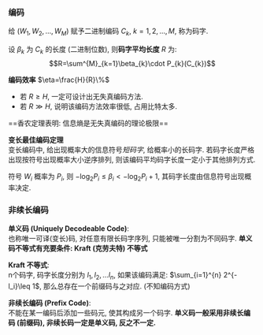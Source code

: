 ### 编码

给 $(W_{1},W_{2},\dots,W_{M})$ 赋予二进制编码 $C_{k},\  k=1, 2,\dots,M$, 称为码字.

设 $\beta_{k}$ 为 $C_{k}$ 的长度 (二进制位数), 则**码字平均长度** $R$ 为:
$$R=\sum^{M}_{k=1}\beta_{k}\cdot P_{k}(C_{k})$$

**编码效率** $\eta=\frac{H}{R}\%$
- 若 $R\ge H$, 一定可设计出无失真编码方法.
- 若 $R \gg H$, 说明该编码方法效率很低, 占用比特太多.

==香农定理表明: 信息熵是无失真编码的理论极限==

**变长最佳编码定理**  
变长编码中, 给出现概率大的信息符号*短码字*, 给概率小的长码字. 若码字长度严格出现按符号出现概率大小逆序排列, 则该编码平均码字长度一定小于其他排列方式.

符号 $W_{i}$ 概率为 $P_{i}$, 则 $-\log_{2}P_{i} \le \beta_{i}<-\log_{2}P_{i}+1$, 其码字长度由信息符号出现概率决定.

### 非续长编码

**单义码 (Uniquely Decodeable Code)**:  
也称唯一可译(变长)码, 对任意有限长码字序列, 只能被唯一分割为不同码字. **单义码不等式有充要条件: Kraft (克劳夫特) 不等式**

**Kraft 不等式**:  
n个码字, 码字长度分别为 $l_{1},l_{2},...l_{n}$, 如果该编码满足: $\sum_{i=1}^{n} 2^{-l_i}\leq 1$, 那么总存在一个前缀码与之对应. (不知编码方式)

**非续长编码 (Prefix Code)**:  
不能在某一编码后添加一些码元, 使其构成另一个码字. **单义码一般采用非续长编码 (前缀码), 非续长码一定是单义码, 反之不一定.**
